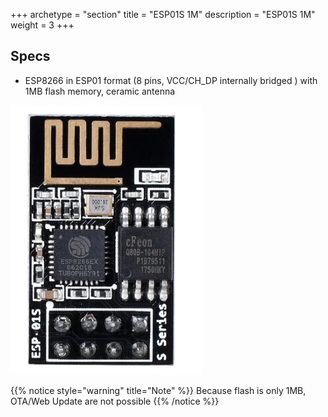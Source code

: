 +++
archetype = "section"
title = "ESP01S 1M"
description = "ESP01S 1M"
weight = 3
+++

## Specs
* ESP8266 in ESP01 format (8 pins, VCC/CH_DP internally bridged ) with 1MB flash memory, ceramic antenna  

![image](front.png?width=400px)

{{% notice style="warning" title="Note"  %}}
Because flash is only 1MB, OTA/Web Update are not possible
{{% /notice %}}

